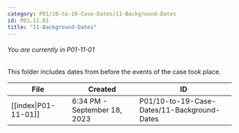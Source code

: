 ```yaml
---
category: P01/10-to-19-Case-Dates/11-Background-Dates
id: P01.11.01
title: "11-Background-Dates"
---
```

###### You are currently in P01-11-01

This folder includes dates from before the events of the case took place.

| File                                                                                                       | Created                      | ID                                          |
| ---------------------------------------------------------------------------------------------------------- | ---------------------------- | ------------------------------------------- |
| [[index\|P01-11-01]] | 6:34 PM - September 18, 2023 | P01/10-to-19-Case-Dates/11-Background-Dates |


